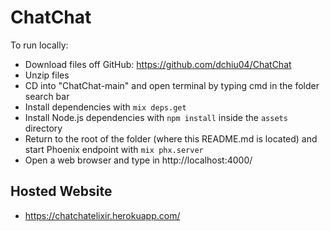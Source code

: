 # ChatChat

To run locally:
  * Download files off GitHub: https://github.com/dchiu04/ChatChat
  * Unzip files
  * CD into "ChatChat-main" and open terminal by typing cmd in the folder search bar
  * Install dependencies with `mix deps.get`
  * Install Node.js dependencies with `npm install` inside the `assets` directory
  * Return to the root of the folder (where this README.md is located) and start Phoenix endpoint with `mix phx.server`
  * Open a web browser and type in http://localhost:4000/ 

## Hosted Website
  * https://chatchatelixir.herokuapp.com/